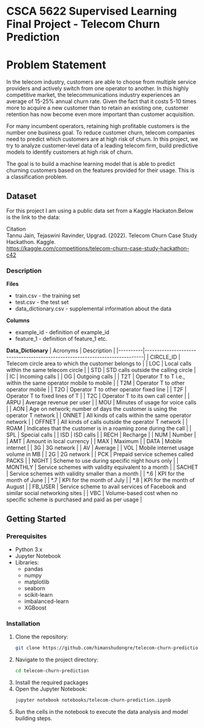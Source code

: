 # CSCA 5622 Supervised Learning Final Project - Telecom Churn Prediction


# Problem Statement

In the telecom industry, customers are able to choose from multiple service providers and actively switch from one operator to another. In this highly competitive market, the telecommunications industry experiences an average of 15-25% annual churn rate. Given the fact that it costs 5-10 times more to acquire a new customer than to retain an existing one, customer retention has now become even more important than customer acquisition.

For many incumbent operators, retaining high profitable customers is the number one business
goal. To reduce customer churn, telecom companies need to predict which customers are at high risk of churn. In this project, we try to analyze customer-level data of a leading telecom firm, build predictive models to identify customers at high risk of churn.

The goal is to build a machine learning model that is able to predict churning customers based on the features provided for their usage. This is a classification problem.

## Dataset
For this project I am using a public data set from a Kaggle Hackaton.Below is the link to the data:

Citation \
Tannu Jain, Tejaswini Ravinder, Upgrad. (2022). Telecom Churn Case Study Hackathon. Kaggle. \
https://kaggle.com/competitions/telecom-churn-case-study-hackathon-c42

### Description
**Files**
- train.csv - the training set
- test.csv - the test set
- data_dictionary.csv - supplemental information about the data

**Columns**
- example_id - definition of example_id
- feature_1 - definition of feature_1
etc.

**Data_Dictionary**
| Acronyms | Description                                                                 |
|----------|-----------------------------------------------------------------------------|
| CIRCLE_ID | Telecom circle area to which the customer belongs to                        |
| LOC      | Local calls within the same telecom circle                                  |
| STD      | STD calls outside the calling circle                                        |
| IC       | Incoming calls                                                              |
| OG       | Outgoing calls                                                              |
| T2T      | Operator T to T i.e., within the same operator mobile to mobile             |
| T2M      | Operator T to other operator mobile                                         |
| T2O      | Operator T to other operator fixed line                                     |
| T2F      | Operator T to fixed lines of T                                              |
| T2C      | Operator T to its own call center                                           |
| ARPU     | Average revenue per user                                                    |
| MOU      | Minutes of usage for voice calls                                            |
| AON      | Age on network; number of days the customer is using the operator T network |
| ONNET    | All kinds of calls within the same operator network                         |
| OFFNET   | All kinds of calls outside the operator T network                           |
| ROAM     | Indicates that the customer is in a roaming zone during the call            |
| SPL      | Special calls                                                               |
| ISD      | ISD calls                                                                   |
| RECH     | Recharge                                                                    |
| NUM      | Number                                                                      |
| AMT      | Amount in local currency                                                    |
| MAX      | Maximum                                                                     |
| DATA     | Mobile internet                                                             |
| 3G       | 3G network                                                                  |
| AV       | Average                                                                     |
| VOL      | Mobile internet usage volume in MB                                          |
| 2G       | 2G network                                                                  |
| PCK      | Prepaid service schemes called PACKS                                        |
| NIGHT    | Scheme to use during specific night hours only                              |
| MONTHLY  | Service schemes with validity equivalent to a month                         |
| SACHET   | Service schemes with validity smaller than a month                          |
| *.6      | KPI for the month of June                                                   |
| *.7      | KPI for the month of July                                                   |
| *.8      | KPI for the month of August                                                 |
| FB_USER  | Service scheme to avail services of Facebook and similar social networking sites |
| VBC      | Volume-based cost when no specific scheme is purchased and paid as per usage |

## Getting Started

### Prerequisites

- Python 3.x
- Jupyter Notebook
- Libraries:
  - pandas
  - numpy
  - matplotlib
  - seaborn
  - scikit-learn
  - imbalanced-learn
  - XGBoost

### Installation

1. Clone the repository:
   ```bash
   git clone https://github.com/himanshudongre/telecom-churn-prediction.git
2. Navigate to the project directory:
   ```bash
   cd telecom-churn-prediction
3. Install the required packages
4. Open the Jupyter Notebook:
   ```bash
   jupyter notebook notebooks/telecom-churn-prediction.ipynb
5. Run the cells in the notebook to execute the data analysis and model building steps.
   
